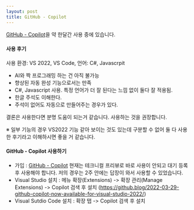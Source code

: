 ```yaml
---
layout: post
title: GitHub - Copilot
---
```


[GitHub - Copilot](https://copilot.github.com/)을 약 한달간 사용 중에 있습니다. 

#### 사용 후기
사용 환경: VS 2022, VS Code, 언어: C#, Javascrpit

- AI와 짝 프로그래밍 하는 건 아직 불가능
- 향상된 자동 완성 기능으로서는 만족
- C#, Javascript 사용. 특정 언어가 더 잘 된다는 느낌 없이 둘다 잘 적용됨.
- 한글 주석도 이해한다.
- 주석이 없어도 자동으로 만들어주는 경우가 있다.

결론은 사용한다면 분명 도움이 되는거 같습니다. 사용하는 것을 권장합니다.

※ 일부 기능의 경우 VS2022 기능 같아 보이는 것도 있는데 구분할 수 없어 둘 다 사용한 후기라고 이해하시면 좋을 거 같습니다.

#### GitHub - Copilot 사용하기
- 가입 : [GitHub - Copilot](https://copilot.github.com/) 현재는 테크니컬 프리뷰로 바로 사용이 안되고 대기 등록 후 사용해야 합니다. 저의 경우는 2주 안에는 답장이 와서 사용할 수 있었습니다.
- Visual Studio 설치 : 메뉴 확장(Extensions) -> 확장 관리(Manage Extensions) -> Copilot 검색 후 설치 (https://github.blog/2022-03-29-github-copilot-now-available-for-visual-studio-2022/)
- Visual Sutdio Code 설치 : 확장 탭 -> Copilot 검색 후 설치
  